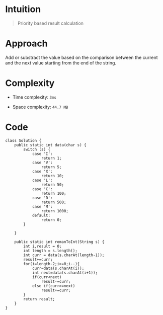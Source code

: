 # Intuition
> Priority based result calculation

# Approach
Add or substract the value based on the comparison between  the current and the next value starting from the end of the string.

# Complexity
- Time complexity: `3ms`

- Space complexity: `44.7 MB`

# Code
```
class Solution {
    public static int data(char s) {
        switch (s) {
            case 'I':
                return 1;
            case 'V':
                return 5;
            case 'X':
                return 10;
            case 'L':
                return 50;
            case 'C':
                return 100;
            case 'D':
                return 500;
            case 'M':
                return 1000;
            default:
                return 0;
        }

    }

    public static int romanToInt(String s) {
        int i,result = 0;
        int length = s.length();
        int curr = data(s.charAt(length-1));
        result+=curr;
        for(i=length-2;i>=0;i--){
            curr=data(s.charAt(i));
            int next=data(s.charAt(i+1));
            if(curr<next)
                result-=curr;
            else if(curr>=next)
                result+=curr;
        }
        return result;
    }
}
```
